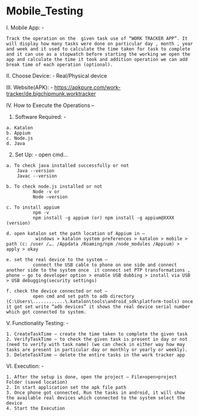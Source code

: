 # Mobile_Testing

I. Mobile App: - 

    Track the operation on the  given task use of “WORK TRACKER APP”. It will display how many tasks were done on particular day , month , year and week and it used to calculate the time taken for task to complete and it can use as a stopwatch before starting the working we open the app and calculate the time it took and addition operation we can add break time of each operation (optional). 

II. Choose Device: - Real/Physical device 

III. Website(APK): - https://apkpure.com/work-tracker/de.bigchipmunk.worktracker

IV. How to Execute the Operations – 

  1. Software Required: -  
  
    a. Katalon 
    b. Appium
    c. Node.js
    d. Java 

  2. Set Up: - open cmd...
    
    a. To check java installed successfully or not
        Java --version 
        Javac --version 
    
    b. To check node.js installed or not 
			  Node -v or 
			  Node –version
		
    c. To install appium 
			  npm -v 
			  npm install -g appium (or) npm install -g appium@XXXX (version)
		
    d. open katalon set the path location of Appium in –
			   windows > katalon system preferences > katalon > mobile > path (c: /user /…. /Appdata /Roaming/npm /node_modules /Appium) > apply > okay 
		
    e. set the real device to the system – 
			  connect the USB cable to phone on one side and connect another side to the system once  it connect set PTP transformations , phone – go to developer option > enable USB dubbing > install via USB > USB debugging(security settings) 
	  
    f. check the device connected or not – 
			  open cmd and set path to adb directory (C:\Users\............\.katalon\tools\android_sdk\platform-tools) once it got set write “adb devices” it shows the real device serial number which got connected to system. 

V. Functionality Testing: - 

    1. CreateTaskTime – create the time taken to complete the given task 
    2. VerifyTaskTime – to check the given task is present in day or not (need to verify with task name) (we can check in either way how may tasks are present in particular day or monthly or yearly or weekly).
    3. DeleteTaskTime – delete the entire tasks in the work tracker app 

VI. Execution: -
 
    1. After the setup is done, open the project – File>open>project Folder (saved location)
    2. In start application set the apk file path
    3. Once phone got connected, Run the tasks in android, it will show the available real devices which connected to the system select the device 
    4. Start the Execution
